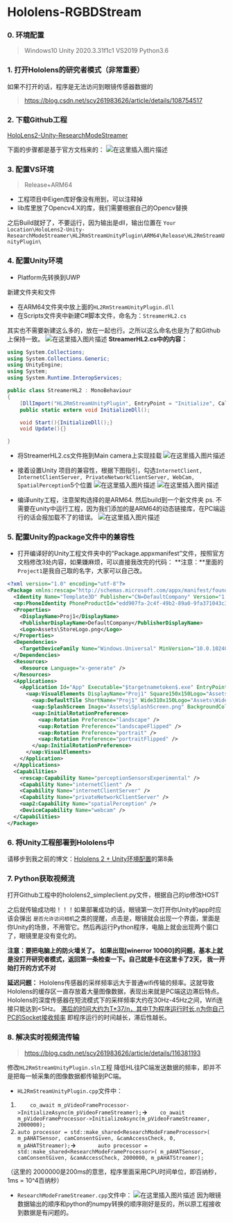 # Hololens-RGBDStream

### 0. 环境配置
> Windows10
> Unity 2020.3.31f1c1
> VS2019
> Python3.6


### 1. 打开Hololens的研究者模式（非常重要）
如果不打开的话，程序是无法访问到眼镜传感器数据的
> https://blog.csdn.net/scy261983626/article/details/108754517
### 2. 下载Github工程
[HoloLens2-Unity-ResearchModeStreamer](https://github.com/cgsaxner/HoloLens2-Unity-ResearchModeStreamer)

下面的步骤都是基于官方文档来的：
![在这里插入图片描述](https://img-blog.csdnimg.cn/97e3474cf389422186cab943668c2aea.png?x-oss-process=image/watermark,type_d3F5LXplbmhlaQ,shadow_50,text_Q1NETiBAQXBsdXNY,size_20,color_FFFFFF,t_70,g_se,x_16)

### 3. 配置VS环境
> Release+ARM64

- 工程项目中Eigen库好像没有用到，可以注释掉
- lib库里放了Opencv4.X的库，我们需要根据自己的Opencv替换

之后Build就好了，不要运行，因为输出是dll，输出位置在
`Your Location\HoloLens2-Unity-ResearchModeStreamer\HL2RmStreamUnityPlugin\ARM64\Release\HL2RmStreamUnityPlugin\`

### 4. 配置Unity环境
- Platform先转换到UWP

新建文件夹和文件
- 在ARM64文件夹中放上面的`HL2RmStreamUnityPlugin.dll`
- 在Scripts文件夹中新建C#脚本文件，命名为：`StreamerHL2.cs`

其实也不需要新建这么多的，放在一起也行。之所以这么命名也是为了和Github上保持一致。
![在这里插入图片描述](https://img-blog.csdnimg.cn/2596bbb83eb84a2daa21c76c32e481f1.png?x-oss-process=image/watermark,type_d3F5LXplbmhlaQ,shadow_50,text_Q1NETiBAQXBsdXNY,size_20,color_FFFFFF,t_70,g_se,x_16)
**StreamerHL2.cs中的内容：**
```csharp
using System.Collections;
using System.Collections.Generic;
using UnityEngine;
using System;
using System.Runtime.InteropServices;

public class StreamerHL2 : MonoBehaviour
{
    [DllImport("HL2RmStreamUnityPlugin", EntryPoint = "Initialize", CallingConvention = CallingConvention.StdCall)]
	public static extern void InitializeDll(); 

    void Start(){InitializeDll();}
    void Update(){}

}

```
- 将StreamerHL2.cs文件拖到Main camera上实现挂载
![在这里插入图片描述](https://img-blog.csdnimg.cn/e588b64512ab48fea3003841f9d18a1f.png?x-oss-process=image/watermark,type_d3F5LXplbmhlaQ,shadow_50,text_Q1NETiBAQXBsdXNY,size_20,color_FFFFFF,t_70,g_se,x_16)
- 接着设置Unity 项目的兼容性，根据下图指引，勾选`InternetClient, InternetClientServer, PrivateNetworkClientServer, WebCam, SpatialPerception`5个位置
![在这里插入图片描述](https://img-blog.csdnimg.cn/9c15930d71b94f3092b23faf21b4c442.png?x-oss-process=image/watermark,type_d3F5LXplbmhlaQ,shadow_50,text_Q1NETiBAQXBsdXNY,size_20,color_FFFFFF,t_70,g_se,x_16)
![在这里插入图片描述](https://img-blog.csdnimg.cn/e7fee59ec7ef414f98d4724c308d001e.png)

- 编译unity工程，注意架构选择的是ARM64. 然后build到一个新文件夹
ps. 不需要在unity中运行工程，因为我们添加的是ARM64的动态链接库，在PC端运行的话会报加载不了的错误。
![在这里插入图片描述](https://img-blog.csdnimg.cn/2295f290b32947349aca557167332276.png?x-oss-process=image/watermark,type_d3F5LXplbmhlaQ,shadow_50,text_Q1NETiBAQXBsdXNY,size_20,color_FFFFFF,t_70,g_se,x_16)


### 5. 配置Unity的package文件中的兼容性
- 打开编译好的Unity工程文件夹中的“Package.appxmanifest”文件，按照官方文档修改3处内容，如果嫌麻烦，可以直接我改完的代码：
**注意：**里面的`Project1`是我自己取的名字，大家可以自己改。
```xml
<?xml version="1.0" encoding="utf-8"?>
<Package xmlns:rescap="http://schemas.microsoft.com/appx/manifest/foundation/windows10/restrictedcapabilities" xmlns:mp="http://schemas.microsoft.com/appx/2014/phone/manifest" xmlns:uap="http://schemas.microsoft.com/appx/manifest/uap/windows10" xmlns:uap2="http://schemas.microsoft.com/appx/manifest/uap/windows10/2" xmlns:uap3="http://schemas.microsoft.com/appx/manifest/uap/windows10/3" xmlns:uap4="http://schemas.microsoft.com/appx/manifest/uap/windows10/4" xmlns:iot="http://schemas.microsoft.com/appx/manifest/iot/windows10" xmlns:mobile="http://schemas.microsoft.com/appx/manifest/mobile/windows10" IgnorableNamespaces="uap uap2 uap3 uap4 mp mobile iot rescap" xmlns="http://schemas.microsoft.com/appx/manifest/foundation/windows10">
  <Identity Name="Template3D" Publisher="CN=DefaultCompany" Version="1.0.0.0" />
  <mp:PhoneIdentity PhoneProductId="edd907fa-2c4f-49b2-89a0-9fa371043c33" PhonePublisherId="00000000-0000-0000-0000-000000000000" />
  <Properties>
    <DisplayName>Proj1</DisplayName>
    <PublisherDisplayName>DefaultCompany</PublisherDisplayName>
    <Logo>Assets\StoreLogo.png</Logo>
  </Properties>
  <Dependencies>
    <TargetDeviceFamily Name="Windows.Universal" MinVersion="10.0.10240.0" MaxVersionTested="10.0.19041.0" />
  </Dependencies>
  <Resources>
    <Resource Language="x-generate" />
  </Resources>
  <Applications>
    <Application Id="App" Executable="$targetnametoken$.exe" EntryPoint="Template3D.App">
      <uap:VisualElements DisplayName="Proj1" Square150x150Logo="Assets\Square150x150Logo.png" Square44x44Logo="Assets\Square44x44Logo.png" Description="Template_3D" BackgroundColor="transparent">
        <uap:DefaultTile ShortName="Proj1" Wide310x150Logo="Assets\Wide310x150Logo.png" />
        <uap:SplashScreen Image="Assets\SplashScreen.png" BackgroundColor="#FFFFFF" />
        <uap:InitialRotationPreference>
          <uap:Rotation Preference="landscape" />
          <uap:Rotation Preference="landscapeFlipped" />
          <uap:Rotation Preference="portrait" />
          <uap:Rotation Preference="portraitFlipped" />
        </uap:InitialRotationPreference>
      </uap:VisualElements>
    </Application>
  </Applications>
  <Capabilities>
	<rescap:Capability Name="perceptionSensorsExperimental" />
    <Capability Name="internetClient" />
    <Capability Name="internetClientServer" />
    <Capability Name="privateNetworkClientServer" />
    <uap2:Capability Name="spatialPerception" />
    <DeviceCapability Name="webcam" />
  </Capabilities>
</Package>
```

### 6. 将Unity工程部署到Hololens中
请移步到我之前的博文：[Hololens 2 + Unity环境配置](https://aplusx.blog.csdn.net/article/details/123685738?spm=1001.2014.3001.5502)的第8条

### 7. Python获取视频流
打开Github工程中的hololens2_simpleclient.py文件，根据自己的ip修改HOST

之后就传输成功啦！！！如果部署成功的话，眼镜第一次打开你Unity的app时应该会弹出 `是否允许访问相机`之类的提醒，点击是，眼镜就会出现一个界面，里面是你Unity的场景，不用管它。然后再运行Python程序，电脑上就会出现两个窗口了，眼镜里是没有变化的。


**注意：要把电脑上的防火墙关了。**
**如果出现[winerror 10060]的问题，基本上就是没打开研究者模式，返回第一条检查一下。自己就是卡在这里卡了2天， 我一开始打开的方式不对**

**延迟问题：**
Hololens传感器的采样频率远大于普通wifi传输的频率。这就导致Hololens的缓存区一直存放着大量图像数据，表现出来就是PC端这边滞后特点。
Hololens的深度传感器在短流模式下的采样频率大约在30Hz-45Hz之间，Wifi连接只能达到<5Hz。
[滞后的时间大约为T*37/n，其中T为程序运行时长,n为你自己PC的Socket接收频率](https://github.com/cgsaxner/HoloLens2-Unity-ResearchModeStreamer/issues/3)
即程序运行的时间越长，滞后性越长。

### 8. 解决实时视频流传输

> https://blog.csdn.net/scy261983626/article/details/116381193

修改`HL2RmStreamUnityPlugin.sln`工程
降低HL往PC端发送数据的频率，即并不是把每一帧采集的图像数据都传输到PC端。
- `HL2RmStreamUnityPlugin.cpp`文件中：
1. `	co_await m_pVideoFrameProcessor->InitializeAsync(m_pVideoFrameStreamer);`**->**`	co_await m_pVideoFrameProcessor->InitializeAsync(m_pVideoFrameStreamer, 2000000);`
2. `auto processor = std::make_shared<ResearchModeFrameProcessor>(
			m_pAHATSensor, camConsentGiven, &camAccessCheck, 0, m_pAHATStreamer);`**->**`		auto processor = std::make_shared<ResearchModeFrameProcessor>(
			m_pAHATSensor, camConsentGiven, &camAccessCheck, 2000000, m_pAHATStreamer);`

（这里的 2000000是200ms的意思，程序里面采用CPU时间单位，即百纳秒，1ms = 10^4百纳秒）

- `ResearchModeFrameStreamer.cpp`文件中：
![在这里插入图片描述](https://img-blog.csdnimg.cn/e7db4663b5a44b1e9236023eca34c794.png)
因为眼镜数据输出的顺序和python的numpy转换的顺序刚好是反的，所以原工程接收到数据是有问题的。
